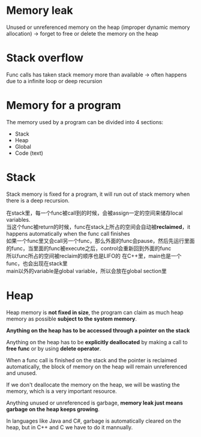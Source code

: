 # Memory leak
Unused or unreferenced memory on the heap (improper dynamic memory allocation) -> forget to free or delete the memory on the heap


# Stack overflow
Func calls has taken stack memory more than available -> often happens due to a infinite loop or deep recursion

# Memory for a program
The memory used by a program can be divided into 4 sections:
- Stack   
- Heap     
- Global  
- Code (text)  

# Stack
Stack memory is fixed for a program, it will run out of stack memory when there is a deep recursion.

在stack里，每一个func被call到的时候，会被assign一定的空间来储存local variables.  
当这个func被return的时候，func在stack上所占的空间会自动被**reclaimed**，it happens automatically when the func call finishes  
如果一个func里又会call另一个func，那么外面的func会pause，然后先运行里面的func，当里面的func被execute之后，control会重新回到外面的func  
所以func所占的空间被reclaim的顺序也是LIFO的
在C++里，main也是一个func，也会出现在stack里  
main以外的variable是global variable，所以会放在global section里

# Heap
Heap memory is **not fixed in size**, the program can claim as much heap memory as possible **subject to the system memory**.   

**Anything on the heap has to be accessed through a pointer on the stack**

Anything on the heap has to be **explicitly deallocated** by making a call to **free func** or by using **delete operator**.

When a func call is finished on the stack and the pointer is reclaimed automatically, the block of memory on the heap will remain unreferenced and unused.

If we don't deallocate the memory on the heap, we will be wasting the memory, which is a very important resource.

Anything unused or unreferenced is garbage, **memory leak just means garbage on the heap keeps growing**.  

In languages like Java and C#, garbage is automatically cleared on the heap, but in C++ and C we have to do it mannually.
